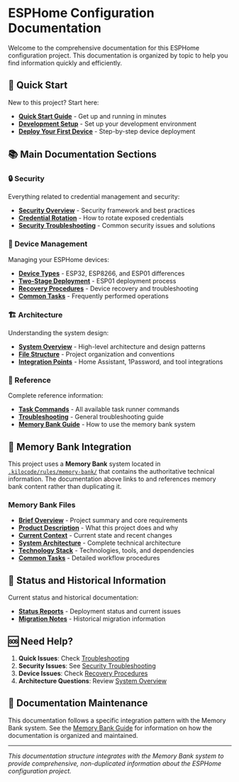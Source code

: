 # ESPHome Configuration Documentation

Welcome to the comprehensive documentation for this ESPHome configuration project. This documentation is organized by
topic to help you find information quickly and efficiently.

## 🚀 Quick Start

New to this project? Start here:

- **[Quick Start Guide](getting-started/quick-start.md)** - Get up and running in minutes
- **[Development Setup](getting-started/development-setup.md)** - Set up your development environment
- **[Deploy Your First Device](getting-started/first-device.md)** - Step-by-step device deployment

## 📚 Main Documentation Sections

### 🔒 Security

Everything related to credential management and security:

- **[Security Overview](security/overview.md)** - Security framework and best practices
- **[Credential Rotation](security/credential-rotation.md)** - How to rotate exposed credentials
- **[Security Troubleshooting](security/troubleshooting.md)** - Common security issues and solutions

### 🔧 Device Management

Managing your ESPHome devices:

- **[Device Types](device-management/device-types.md)** - ESP32, ESP8266, and ESP01 differences
- **[Two-Stage Deployment](device-management/two-stage-deployment.md)** - ESP01 deployment process
- **[Recovery Procedures](device-management/recovery-procedures.md)** - Device recovery and troubleshooting
- **[Common Tasks](device-management/common-tasks.md)** - Frequently performed operations

### 🏗️ Architecture

Understanding the system design:

- **[System Overview](architecture/system-overview.md)** - High-level architecture and design patterns
- **[File Structure](architecture/file-structure.md)** - Project organization and conventions
- **[Integration Points](architecture/integration-points.md)** - Home Assistant, 1Password, and tool integrations

### 📖 Reference

Complete reference information:

- **[Task Commands](reference/task-commands.md)** - All available task runner commands
- **[Troubleshooting](reference/troubleshooting.md)** - General troubleshooting guide
- **[Memory Bank Guide](reference/memory-bank-guide.md)** - How to use the memory bank system

## 🧠 Memory Bank Integration

This project uses a **Memory Bank** system located in [`.kilocode/rules/memory-bank/`](.kilocode/rules/memory-bank/)
that contains the authoritative technical information. The documentation above links to and references memory bank
content rather than duplicating it.

### Memory Bank Files

- **[Brief Overview](.kilocode/rules/memory-bank/brief.md)** - Project summary and core requirements
- **[Product Description](.kilocode/rules/memory-bank/product.md)** - What this project does and why
- **[Current Context](.kilocode/rules/memory-bank/context.md)** - Current state and recent changes
- **[System Architecture](.kilocode/rules/memory-bank/architecture.md)** -
  Complete technical architecture
- **[Technology Stack](.kilocode/rules/memory-bank/tech.md)** - Technologies, tools, and dependencies
- **[Common Tasks](.kilocode/rules/memory-bank/tasks.md)** - Detailed workflow procedures

## 🔄 Status and Historical Information

Current status and historical documentation:

- **[Status Reports](status/)** - Deployment status and current issues
- **[Migration Notes](security/migration-notes.md)** - Historical migration information

## 🆘 Need Help?

1. **Quick Issues**: Check [Troubleshooting](reference/troubleshooting.md)
2. **Security Issues**: See [Security Troubleshooting](security/troubleshooting.md)
3. **Device Issues**: Check [Recovery Procedures](device-management/recovery-procedures.md)
4. **Architecture Questions**: Review [System Overview](architecture/system-overview.md)

## 📝 Documentation Maintenance

This documentation follows a specific integration pattern with the Memory Bank system. See the
[Memory Bank Guide](reference/memory-bank-guide.md) for information on how the documentation is organized and
maintained.

---

*This documentation structure integrates with the Memory Bank system to provide comprehensive, non-duplicated
information about the ESPHome configuration project.*

